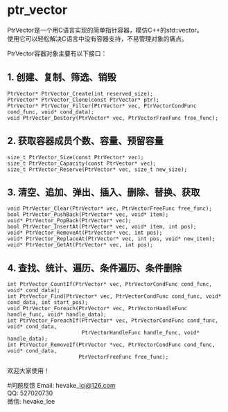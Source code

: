 # ptr\_vector

PtrVector是一个用C语言实现的简单指针容器，模仿C++的std::vector。  
使用它可以轻松解决C语言中没有容器支持，不易管理对象的痛点。

PtrVector容器对象主要有以下接口：

## 1. 创建、复制、筛选、销毁
```
PtrVector* PtrVector_Create(int reserved_size);
PtrVector* PtrVector_Clone(const PtrVector* ptr);
PtrVector* PtrVector_Filter(PtrVector* vec, PtrVectorCondFunc cond_func, void* cond_data);
void PtrVector_Destory(PtrVector* vec, PtrVectorFreeFunc free_func);
```

## 2. 获取容器成员个数、容量、预留容量
```
size_t PtrVector_Size(const PtrVector* vec);
size_t PtrVector_Capacity(const PtrVector* vec);
size_t PrtVector_Reserve(PtrVector* vec, size_t new_size);
```

## 3. 清空、追加、弹出、插入、删除、替换、获取
```
void PtrVector_Clear(PtrVector* vec, PtrVectorFreeFunc free_func);
bool PtrVector_PushBack(PtrVector* vec, void* item);
void* PtrVector_PopBack(PtrVector* vec);
bool PtrVector_InsertAt(PtrVector* vec, void* item, int pos);
void* PtrVector_RemoveAt(PtrVector* vec, int pos);
void* PtrVector_ReplaceAt(PtrVector* vec, int pos, void* new_item);
void* PtrVector_GetAt(PtrVector* vec, int pos);
```

## 4. 查找、统计、遍历、条件遍历、条件删除
```
int PtrVector_CountIf(PtrVector* vec, PtrVectorCondFunc cond_func, void* cond_data);
int PtrVector_Find(PtrVector* vec, PtrVectorCondFunc cond_func, void* cond_data, int start_pos);
void PtrVector_Foreach(PtrVector* vec, PtrVectorHandleFunc handle_func, void* handle_data);
int PtrVector_ForeachIf(PtrVector* vec, PtrVectorCondFunc cond_func, void* cond_data,
                        PtrVectorHandleFunc handle_func, void* handle_data);
int PtrVector_RemoveIf(PtrVector *vec, PtrVectorCondFunc cond_func, void* cond_data,
                       PtrVectorFreeFunc free_func);
```

欢迎大家使用！

#问题反馈
Email: hevake\_lcj@126.com  
QQ: 527020730  
微信: hevake\_lee
